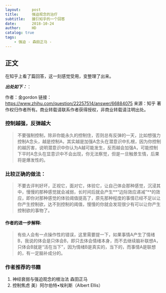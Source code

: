 ```yaml
---
layout:     post
title:      强迫观念的治疗
subtitle:   援引知乎的一个回答
date:       2018-10-24
author:     HD
catalog: true
tags:
    - 强迫 - 森田正马 - 
---
```



## 正文

在知乎上看了篇回答，这一刻感觉受用，变整理了出来。

***出处如下：***：

作者：金gordon
链接：https://www.zhihu.com/question/22257514/answer/66884075
来源：知乎
著作权归作者所有。商业转载请联系作者获得授权，非商业转载请注明出处。


### 控制越强，反弹越大


> 不要强制控制，除非你能永久的控制住，否则总有反弹的一天，比如想强力控制A念头，越是控制A，其实越是加强A念头在潜意识中扎根，因为你控制的越厉害，说明潜意识中你认为A越可能发生，反而越会加强A，可能控制下平时A念头在显意识中不会出现，你无法察觉，但是一旦触景生情，后果将是爆发性的。



### 比较正确的做法：

> 不要去评判好坏，正视它，面对它，体验它，让自己体会那种感觉，沉浸其中，慢慢的那种感觉就会减弱，长时间后就会产生**“边际效应递减”**的效应，即你对那种感觉的体验阈值提高了，原先那种程度的事情已经不足以让你产生控制欲，达不到控制的阈值，慢慢的你就会发现很少有可以让你产生控制欲的事物了。



#### 作者的进一步解释:

> 有些人会有一点操作性的错误，这里需要提一下，如果事情A产生了情绪B，我说的体会是只体会B，即只去体会情绪本身，而不去继续脑补联想A，只体会B就是“活在当下”，因为情绪B是真实的，当下的，而事情A是联想的，有一定脑补成分的。

### 作者推荐的书籍

1. 神经衰弱与强迫观念的根治法 森田正马
2. 控制焦虑 美）阿尔伯特•埃利斯（Albert Ellis） 